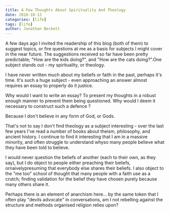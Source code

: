 ```yaml
---
title: A Few Thoughts About Spirituality And Theology
date: 2010-10-12
categories: [life]
tags: [life]
author: Jonathan Beckett
---
```


A few days ago I invited the readership of this blog (both of them) to suggest topics, or fire questions at me as a basis for subjects I might cover in the near future. The suggestions received so far have been pretty predictable; "How are the kids doing?", and "How are the cats doing?".One subject stands out - my spirituality, or theology.

I have never written much about my beliefs or faith in the past, perhaps it's time. It's such a huge subject - even approaching an answer almost requires an essay to properly do it justice.

Why would I want to write an essay? To present my thoughts in a robust enough manner to prevent them being questioned. Why would I deem it necessary to construct such a defence ?

Because I don't believe in any form of God, or Gods.

That's not to say I don't find theology as a subject interesting - over the last few years I've read a number of books about theism, philosophy, and ancient history. I continue to find it interesting that I am in a massive minority, and often struggle to understand whyso many people believe what they have been told to believe.

I would never question the beliefs of another (each to their own, as they say), but I do object to people either preaching their beliefs, ornaivelypresuming that everybody else shares their beliefs. I also object to the "me too" school of thought that many people with a faith use as a crutch; finding validation for the belief they have chosen purely because many others share it.

Perhaps there is an element of anarchism here... by the same token that I often play "devils advocate" in conversations, am I not rebelling against the structure and methods organised religion relies upon?